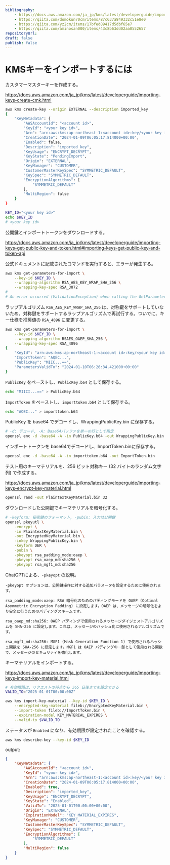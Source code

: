 ```yaml
---
bibliography: 
    - https://docs.aws.amazon.com/ja_jp/kms/latest/developerguide/importing-keys.html
    - https://qiita.com/domokun70cm/items/87c637a849332c51e8e0
    - https://qiita.com/yz2cm/items/17bfed89417d5dbf65e7
    - https://qiita.com/aminosan000/items/43c8b63dd02aa0552657
repositoryUrl:
draft: false
publish: false
---
```


# KMSキーをインポートするには

カスタマーマスターキーを作成する。

https://docs.aws.amazon.com/ja_jp/kms/latest/developerguide/importing-keys-create-cmk.html

```bash
aws kms create-key --origin EXTERNAL --description imported_key
{
    "KeyMetadata": {
        "AWSAccountId": "<account id>",
        "KeyId": "<your key id>",
        "Arn": "arn:aws:kms:ap-northeast-1:<account id>:key/<your key id>",
        "CreationDate": "2024-01-09T06:05:17.814000+00:00",
        "Enabled": false,
        "Description": "imported_key",
        "KeyUsage": "ENCRYPT_DECRYPT",
        "KeyState": "PendingImport",
        "Origin": "EXTERNAL",
        "KeyManager": "CUSTOMER",
        "CustomerMasterKeySpec": "SYMMETRIC_DEFAULT",
        "KeySpec": "SYMMETRIC_DEFAULT",
        "EncryptionAlgorithms": [
            "SYMMETRIC_DEFAULT"
        ],
        "MultiRegion": false
    }
}
```

```bash
KEY_ID="<your key id>"
echo $KEY_ID 
# <your key id>
```

公開鍵とインポートトークンをダウンロードする。

https://docs.aws.amazon.com/ja_jp/kms/latest/developerguide/importing-keys-get-public-key-and-token.html#importing-keys-get-public-key-and-token-api

公式ドキュメントに記載されたコマンドを実行すると、エラーが発生する。

```bash
aws kms get-parameters-for-import \
    --key-id $KEY_ID \
    --wrapping-algorithm RSA_AES_KEY_WRAP_SHA_256 \
    --wrapping-key-spec RSA_3072
# 
# An error occurred (ValidationException) when calling the GetParametersForImport operation: Wrapping algorithm RSA_AES_KEY_WRAP_SHA_256 and wrapping key spec RSA_3072 cannot be used to # import a SYMMETRIC_DEFAULT key.
```

ラップアルゴリズム `RSA_AES_KEY_WRAP_SHA_256` は、対称鍵をサポートしていないため。対称鍵をサポートするラップアルゴリズムで再試行する。ついでに、キー仕様を推奨値の `RSA_4096` に変更する。

```bash
aws kms get-parameters-for-import \
    --key-id $KEY_ID \
    --wrapping-algorithm RSAES_OAEP_SHA_256 \
    --wrapping-key-spec RSA_4096
{
    "KeyId": "arn:aws:kms:ap-northeast-1:<account id>:key/<your key id>",
    "ImportToken": "AQEC...",
    "PublicKey": "MIIC...==",
    "ParametersValidTo": "2024-01-10T06:26:34.421000+00:00"
}
```

`PublicKey` をペーストし、`PublicKey.b64` として保存する。

```bash
echo "MIICI...==" > PublicKey.b64
```

`ImportToken` をペーストし、`importtoken.b64` として保存する。

```bash
echo "AQEC..." > importtoken.b64
```

PublicKey を base64 でデコードし、WrappingPublicKey.bin に保存する。

```bash
# -d: デコード, -A: Base64バッファを単一の行として指定
openssl enc -d -base64 -A -in PublicKey.b64 -out WrappingPublicKey.bin
```

インポートトークンを base64でデコードし、ImportToken.binに保存する。

```bash
openssl enc -d -base64 -A -in importtoken.b64 -out ImportToken.bin
```

テスト用のキーマテリアルを、256 ビット対称キー (32 バイトのランダム文字列) で作成する。

https://docs.aws.amazon.com/ja_jp/kms/latest/developerguide/importing-keys-encrypt-key-material.html

```bash
openssl rand -out PlaintextKeyMaterial.bin 32
```

ダウンロードした公開鍵でキーマテリアルを暗号化する。

```bash
# -keyform: 秘密鍵のフォーマット, -pubin: 入力は公開鍵
openssl pkeyutl \
    -encrypt \
    -in PlaintextKeyMaterial.bin \
    -out EncryptedKeyMaterial.bin \
    -inkey WrappingPublicKey.bin \
    -keyform DER \
    -pubin \
    -pkeyopt rsa_padding_mode:oaep \
    -pkeyopt rsa_oaep_md:sha256 \
    -pkeyopt rsa_mgf1_md:sha256
```

ChatGPTによる、`-pkeyopt` の説明。

```Text
-pkeyopt オプションは、公開鍵操作に対する追加パラメータを設定するために使用されます。

rsa_padding_mode:oaep: RSA 暗号化のためのパディングモードを OAEP (Optimal Asymmetric Encryption Padding) に設定します。OAEP は、メッセージの暗号化をより安全に行うためのパディングスキームです。

rsa_oaep_md:sha256: OAEP パディングで使用されるメッセージダイジェストアルゴリズムを SHA-256 に設定します。これは、メッセージのハッシュ化に使用されるアルゴリズムです。

rsa_mgf1_md:sha256: MGF1 (Mask Generation Function 1) で使用されるハッシュ関数を SHA-256 に設定します。MGF1 は OAEP パディングの一部として使用される関数で、メッセージのセキュリティを強化します。
```

キーマテリアルをインポートする。

https://docs.aws.amazon.com/ja_jp/kms/latest/developerguide/importing-keys-import-key-material.html

```bash
# 有効期限は、リクエストの時点から 365 日後までを設定できる
VALID_TO="2025-01-01T00:00:00Z"
```

```bash
aws kms import-key-material --key-id $KEY_ID \
    --encrypted-key-material fileb://EncryptedKeyMaterial.bin \
    --import-token fileb://ImportToken.bin \
    --expiration-model KEY_MATERIAL_EXPIRES \
    --valid-to $VALID_TO
```

ステータスが `Enabled` になり、有効期限が設定されたことを確認する。

```bash
aws kms describe-key --key-id $KEY_ID
```
output:

```json
{
    "KeyMetadata": {
        "AWSAccountId": "<account id>",
        "KeyId": "<your key id>",
        "Arn": "arn:aws:kms:ap-northeast-1:<account id>:key/<your key id>",
        "CreationDate": "2024-01-09T06:05:17.814000+00:00",
        "Enabled": true,
        "Description": "imported_key",
        "KeyUsage": "ENCRYPT_DECRYPT",
        "KeyState": "Enabled",
        "ValidTo": "2025-01-01T00:00:00+00:00",
        "Origin": "EXTERNAL",
        "ExpirationModel": "KEY_MATERIAL_EXPIRES",
        "KeyManager": "CUSTOMER",
        "CustomerMasterKeySpec": "SYMMETRIC_DEFAULT",
        "KeySpec": "SYMMETRIC_DEFAULT",
        "EncryptionAlgorithms": [
            "SYMMETRIC_DEFAULT"
        ],
        "MultiRegion": false
    }
}
```
